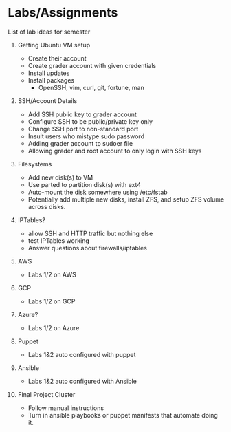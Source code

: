 # Labs/Assignments

List of lab ideas for semester

1. Getting Ubuntu VM setup
    * Create their account
    * Create grader account with given credentials
    * Install updates
    * Install packages
        * OpenSSH, vim, curl, git, fortune, man
    
2. SSH/Account Details
    * Add SSH public key to grader account
    * Configure SSH to be public/private key only
    * Change SSH port to non-standard port
    * Insult users who mistype sudo password
    * Adding grader account to sudoer file
    * Allowing grader and root account to only login with SSH keys

3. Filesystems
    * Add new disk(s) to VM
    * Use parted to partition disk(s) with ext4
    * Auto-mount the disk somewhere using /etc/fstab
    * Potentially add multiple new disks, install ZFS, and setup ZFS volume across disks. 

4. IPTables?
    * allow SSH and HTTP traffic but nothing else
    * test IPTables working
    * Answer questions about firewalls/iptables

5. AWS
    * Labs 1/2 on AWS

6. GCP
    * Labs 1/2 on GCP

7. Azure?
    * Labs 1/2 on Azure

8. Puppet
    * Labs 1&2 auto configured with puppet

9. Ansible
    * Labs 1&2 auto configured with Ansible

10. Final Project Cluster
    * Follow manual instructions
    * Turn in ansible playbooks or puppet manifests that automate doing it.
